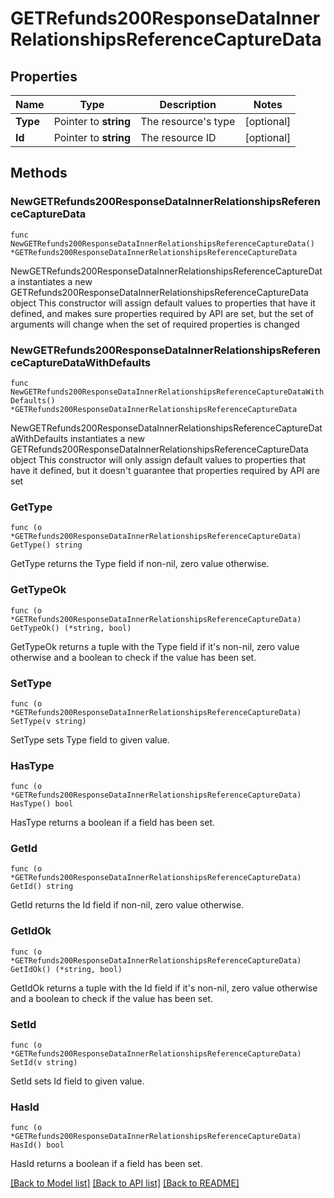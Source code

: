 # GETRefunds200ResponseDataInnerRelationshipsReferenceCaptureData

## Properties

Name | Type | Description | Notes
------------ | ------------- | ------------- | -------------
**Type** | Pointer to **string** | The resource&#39;s type | [optional] 
**Id** | Pointer to **string** | The resource ID | [optional] 

## Methods

### NewGETRefunds200ResponseDataInnerRelationshipsReferenceCaptureData

`func NewGETRefunds200ResponseDataInnerRelationshipsReferenceCaptureData() *GETRefunds200ResponseDataInnerRelationshipsReferenceCaptureData`

NewGETRefunds200ResponseDataInnerRelationshipsReferenceCaptureData instantiates a new GETRefunds200ResponseDataInnerRelationshipsReferenceCaptureData object
This constructor will assign default values to properties that have it defined,
and makes sure properties required by API are set, but the set of arguments
will change when the set of required properties is changed

### NewGETRefunds200ResponseDataInnerRelationshipsReferenceCaptureDataWithDefaults

`func NewGETRefunds200ResponseDataInnerRelationshipsReferenceCaptureDataWithDefaults() *GETRefunds200ResponseDataInnerRelationshipsReferenceCaptureData`

NewGETRefunds200ResponseDataInnerRelationshipsReferenceCaptureDataWithDefaults instantiates a new GETRefunds200ResponseDataInnerRelationshipsReferenceCaptureData object
This constructor will only assign default values to properties that have it defined,
but it doesn't guarantee that properties required by API are set

### GetType

`func (o *GETRefunds200ResponseDataInnerRelationshipsReferenceCaptureData) GetType() string`

GetType returns the Type field if non-nil, zero value otherwise.

### GetTypeOk

`func (o *GETRefunds200ResponseDataInnerRelationshipsReferenceCaptureData) GetTypeOk() (*string, bool)`

GetTypeOk returns a tuple with the Type field if it's non-nil, zero value otherwise
and a boolean to check if the value has been set.

### SetType

`func (o *GETRefunds200ResponseDataInnerRelationshipsReferenceCaptureData) SetType(v string)`

SetType sets Type field to given value.

### HasType

`func (o *GETRefunds200ResponseDataInnerRelationshipsReferenceCaptureData) HasType() bool`

HasType returns a boolean if a field has been set.

### GetId

`func (o *GETRefunds200ResponseDataInnerRelationshipsReferenceCaptureData) GetId() string`

GetId returns the Id field if non-nil, zero value otherwise.

### GetIdOk

`func (o *GETRefunds200ResponseDataInnerRelationshipsReferenceCaptureData) GetIdOk() (*string, bool)`

GetIdOk returns a tuple with the Id field if it's non-nil, zero value otherwise
and a boolean to check if the value has been set.

### SetId

`func (o *GETRefunds200ResponseDataInnerRelationshipsReferenceCaptureData) SetId(v string)`

SetId sets Id field to given value.

### HasId

`func (o *GETRefunds200ResponseDataInnerRelationshipsReferenceCaptureData) HasId() bool`

HasId returns a boolean if a field has been set.


[[Back to Model list]](../README.md#documentation-for-models) [[Back to API list]](../README.md#documentation-for-api-endpoints) [[Back to README]](../README.md)


